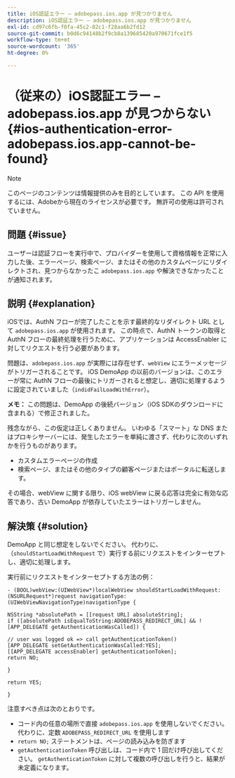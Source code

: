```yaml
---
title: iOS認証エラー – adobepass.ios.app が見つかりません
description: iOS認証エラー – adobepass.ios.app が見つかりません
exl-id: cd97c6fb-f0fa-45c2-82c1-f28aa6b2fd12
source-git-commit: b0d6c94148b2f9cb8a139685420a970671fce1f5
workflow-type: tm+mt
source-wordcount: '365'
ht-degree: 0%

---
```


# （従来の）iOS認証エラー – adobepass.ios.app が見つからない {#ios-authentication-error-adobepass.ios.app-cannot-be-found}

>[!NOTE]
>
>このページのコンテンツは情報提供のみを目的としています。 この API を使用するには、Adobeから現在のライセンスが必要です。 無許可の使用は許可されていません。

## 問題 {#issue}

ユーザーは認証フローを実行中で、プロバイダーを使用して資格情報を正常に入力した後、エラーページ、検索ページ、またはその他のカスタムページにリダイレクトされ、見つからなかったこ `adobepass.ios.app` や解決できなかったことが通知されます。

## 説明 {#explanation}

iOSでは、AuthN フローが完了したことを示す最終的なリダイレクト URL として `adobepass.ios.app` が使用されます。 この時点で、AuthN トークンの取得と AuthN フローの最終処理を行うために、アプリケーションは AccessEnabler に対してリクエストを行う必要があります。

問題は、`adobepass.ios.app` が実際には存在せず、`webView` にエラーメッセージがトリガーされることです。 iOS DemoApp の以前のバージョンは、このエラーが常に AuthN フローの最後にトリガーされると想定し、適切に処理するように設定されていました（`indidFailLoadWithError`）。

**メモ：** この問題は、DemoApp の後続バージョン（iOS SDKのダウンロードに含まれる）で修正されました。

残念ながら、この仮定は正しくありません。 いわゆる「スマート」な DNS またはプロキシサーバーには、発生したエラーを単純に渡さず、代わりに次のいずれかを行うものがあります。

- カスタムエラーページの作成
- 検索ページ、またはその他のタイプの顧客ページまたはポータルに転送します。

その場合、webView に関する限り、iOS webView に戻る応答は完全に有効な応答であり、古い DemoApp が依存していたエラーはトリガーしません。

## 解決策 {#solution}

DemoApp と同じ想定をしないでください。 代わりに、（`shouldStartLoadWithRequest` で）実行する前にリクエストをインターセプトし、適切に処理します。

実行前にリクエストをインターセプトする方法の例：

```obj-c
- (BOOL)webView:(UIWebView*)localWebView shouldStartLoadWithRequest:(NSURLRequest*)request navigationType:(UIWebViewNavigationType)navigationType {

NSString *absolutePath = [[request URL] absoluteString]; 
if ([absolutePath isEqualToString:ADOBEPASS_REDIRECT_URL] && ![APP_DELEGATE getAuthenticationWasCalled]) {

// user was logged ok => call getAuthenticationToken() 
[APP_DELEGATE setGetAuthenticationWasCalled:YES]; 
[[APP_DELEGATE accessEnabler] getAuthenticationToken];
return NO;

}

return YES;

}
```

注意すべき点は次のとおりです。

- コード内の任意の場所で直接 `adobepass.ios.app` を使用しないでください。 代わりに、定数 `ADOBEPASS_REDIRECT_URL` を使用します
- `return NO;` ステートメントは、ページの読み込みを防ぎます
- `getAuthenticationToken` 呼び出しは、コード内で 1 回だけ呼び出してください。 `getAuthenticationToken` に対して複数の呼び出しを行うと、結果が未定義になります。
